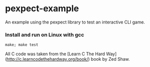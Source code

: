 # pexpect-example
An example using the pexpect library to test an interactive CLI game.

### Install and run on Linux with gcc
`make; make test`


All C code was taken from the [Learn C The Hard Way] (http://c.learncodethehardway.org/book/) book by Zed Shaw.
